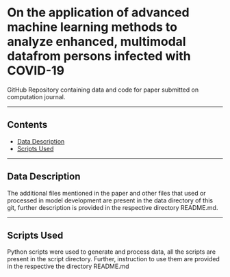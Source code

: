 # On the application of advanced machine learning methods to analyze enhanced, multimodal datafrom persons infected with COVID-19

GitHub Repository containing data and code for paper submitted on computation journal.

----
## Contents ##

* [Data Description](#Data-Description)
* [Scripts Used](#Scripts-Used)

----
## Data Description ##

The additional files mentioned in the paper and other files that used or processed in model development are present in the data directory of this git, further description is provided in the respective directory README.md.
 
----
## Scripts Used ##

Python scripts were used to generate and process data, all the scripts are present in the script directory. Further, instruction to use them are provided in the respective the directory README.md
